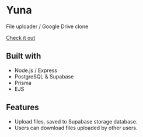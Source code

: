 # Yuna
File uploader / Google Drive clone

[Check it out](https://yuna-production.up.railway.app)

## Built with 

* Node.js / Express
* PostgreSQL & Supabase
* Prisma
* EJS

## Features

* Upload files, saved to Supabase storage database.
* Users can download files uploaded by other users.
  
  
